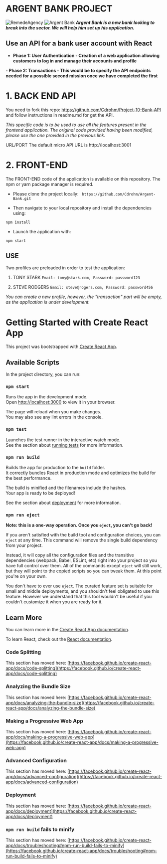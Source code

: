 # ARGENT BANK PROJECT
![RemedeAgency](https://user.oc-static.com/upload/2020/08/14/15974097192929_image1.png "RemedeAgency")
![Argent Bank](https://user.oc-static.com/upload/2020/08/14/1597410191519_image2.png "Argent Bank")
***Argent Bank is a new bank looking to break into the sector. We will help him set up his application.***

## Use an API for a bank user account with React
- **Phase 1: User Authentication - Creation of a web application allowing customers to log in and manage their accounts and profile**

**- Phase 2: Transactions - This would be to specify the API endpoints needed for a possible second mission once we have completed the first**

# **1. BACK END API**

You need to fork this repo: https://github.com/Cdrohm/Project-10-Bank-API and follow instructions in readme.md for get the API.

*This specific code is to be used to use all the features present in the frontend application.
The original code provided having been modified, please use the one provided in the previous link.*

URL/PORT
The default micro API URL is http://localhost:3001


# 2. FRONT-END

The FRONT-END code of the application is available on this repository. The npm or yarn package manager is required.
- Please clone the project locally:
` https://github.com/Cdrohm/Argent-Bank.git`

- Then navigate to your local repository and install the dependencies using:

`npm install`

- Launch the application with:

`npm start`

## USE

Two profiles are preloaded in order to test the application:

1. TONY STARK
`Email: tony@stark.com,
Password: password123`

2. STEVE RODGERS
`Email: steve@rogers.com,
Password: password456`

*You can create a new profile, however, the "transaction" part will be empty, as the application is under development.*

# Getting Started with Create React App

This project was bootstrapped with [Create React App](https://github.com/facebook/create-react-app).

## Available Scripts

In the project directory, you can run:

### `npm start`

Runs the app in the development mode.\
Open [http://localhost:3000](http://localhost:3000) to view it in your browser.

The page will reload when you make changes.\
You may also see any lint errors in the console.

### `npm test`

Launches the test runner in the interactive watch mode.\
See the section about [running tests](https://facebook.github.io/create-react-app/docs/running-tests) for more information.

### `npm run build`

Builds the app for production to the `build` folder.\
It correctly bundles React in production mode and optimizes the build for the best performance.

The build is minified and the filenames include the hashes.\
Your app is ready to be deployed!

See the section about [deployment](https://facebook.github.io/create-react-app/docs/deployment) for more information.

### `npm run eject`

**Note: this is a one-way operation. Once you `eject`, you can't go back!**

If you aren't satisfied with the build tool and configuration choices, you can `eject` at any time. This command will remove the single build dependency from your project.

Instead, it will copy all the configuration files and the transitive dependencies (webpack, Babel, ESLint, etc) right into your project so you have full control over them. All of the commands except `eject` will still work, but they will point to the copied scripts so you can tweak them. At this point you're on your own.

You don't have to ever use `eject`. The curated feature set is suitable for small and middle deployments, and you shouldn't feel obligated to use this feature. However we understand that this tool wouldn't be useful if you couldn't customize it when you are ready for it.

## Learn More

You can learn more in the [Create React App documentation](https://facebook.github.io/create-react-app/docs/getting-started).

To learn React, check out the [React documentation](https://reactjs.org/).

### Code Splitting

This section has moved here: [https://facebook.github.io/create-react-app/docs/code-splitting](https://facebook.github.io/create-react-app/docs/code-splitting)

### Analyzing the Bundle Size

This section has moved here: [https://facebook.github.io/create-react-app/docs/analyzing-the-bundle-size](https://facebook.github.io/create-react-app/docs/analyzing-the-bundle-size)

### Making a Progressive Web App

This section has moved here: [https://facebook.github.io/create-react-app/docs/making-a-progressive-web-app](https://facebook.github.io/create-react-app/docs/making-a-progressive-web-app)

### Advanced Configuration

This section has moved here: [https://facebook.github.io/create-react-app/docs/advanced-configuration](https://facebook.github.io/create-react-app/docs/advanced-configuration)

### Deployment

This section has moved here: [https://facebook.github.io/create-react-app/docs/deployment](https://facebook.github.io/create-react-app/docs/deployment)

### `npm run build` fails to minify

This section has moved here: [https://facebook.github.io/create-react-app/docs/troubleshooting#npm-run-build-fails-to-minify](https://facebook.github.io/create-react-app/docs/troubleshooting#npm-run-build-fails-to-minify)

